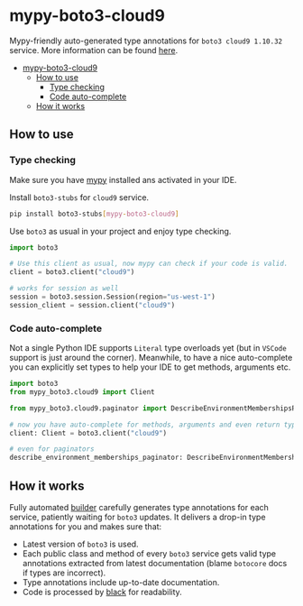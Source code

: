 # mypy-boto3-cloud9

Mypy-friendly auto-generated type annotations for `boto3 cloud9 1.10.32` service.
More information can be found [here](https://github.com/vemel/mypy_boto3).

- [mypy-boto3-cloud9](#mypy-boto3-cloud9)
  - [How to use](#how-to-use)
    - [Type checking](#type-checking)
    - [Code auto-complete](#code-auto-complete)
  - [How it works](#how-it-works)

## How to use

### Type checking

Make sure you have [mypy](https://github.com/python/mypy) installed ans activated in your IDE.

Install `boto3-stubs` for `cloud9` service.

```bash
pip install boto3-stubs[mypy-boto3-cloud9]
```

Use `boto3` as usual in your project and enjoy type checking.

```python
import boto3

# Use this client as usual, now mypy can check if your code is valid.
client = boto3.client("cloud9")

# works for session as well
session = boto3.session.Session(region="us-west-1")
session_client = session.client("cloud9")

```

### Code auto-complete

Not a single Python IDE supports `Literal` type overloads yet (but in `VSCode` support is just around the corner).
Meanwhile, to have a nice auto-complete you can explicitly set types to help your IDE to get methods, arguments etc.

```python
import boto3
from mypy_boto3.cloud9 import Client

from mypy_boto3.cloud9.paginator import DescribeEnvironmentMembershipsPaginator

# now you have auto-complete for methods, arguments and even return types
client: Client = boto3.client("cloud9")

# even for paginators
describe_environment_memberships_paginator: DescribeEnvironmentMembershipsPaginator = client.get_paginator("describe_environment_memberships")
```

## How it works

Fully automated [builder](https://github.com/vemel/mypy_boto3) carefully generates
type annotations for each service, patiently waiting for `boto3` updates. It delivers
a drop-in type annotations for you and makes sure that:

- Latest version of `boto3` is used.
- Each public class and method of every `boto3` service gets valid type annotations
  extracted from latest documentation (blame `botocore` docs if types are incorrect).
- Type annotations include up-to-date documentation.
- Code is processed by [black](https://github.com/psf/black) for readability.